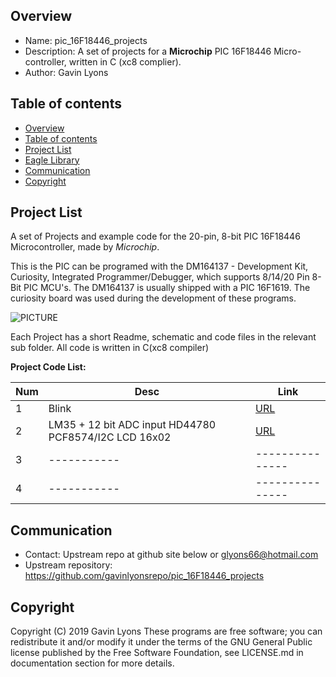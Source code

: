 

Overview
--------------------------------------------
* Name: pic_16F18446_projects
* Description: A set of projects for a **Microchip** 
 PIC 16F18446 Micro-controller, written in C (xc8 complier).
* Author: Gavin Lyons 

Table of contents
---------------------------

  * [Overview](#overview)
  * [Table of contents](#table-of-contents)
  * [Project List](#project-list)
  * [Eagle Library](#eagle-library)
  * [Communication](#communication)
  * [Copyright](#copyright)

Project List
-----------------------------------------
A set of Projects and example code for the 20-pin, 8-bit PIC 16F18446 Microcontroller,
made by *Microchip*. 

This is the PIC can be programed with the 
DM164137 - Development Kit, Curiosity, Integrated Programmer/Debugger,
which supports 8/14/20 Pin 8-Bit PIC MCU's. 
The DM164137 is usually shipped with a PIC 16F1619.
The curiosity board was used during the development of these programs.

![PICTURE](https://github.com/gavinlyonsrepo/pic_16F1619_projects/blob/master/images/pcb.jpg)

Each Project has a short Readme, schematic and code files
in the relevant sub folder. All code is written in C(xc8 compiler)


**Project Code List:**

| Num | Desc | Link |
| --- | --- | --- |
| 1  | Blink | [URL](projects/Blink)|
| 2 |  LM35 + 12 bit ADC input HD44780 PCF8574/I2C LCD 16x02 | [URL](projects/LM35) |
| 3 | ----------- | --------------- |
| 4 | ----------- | --------------- |


Communication
-----------
* Contact: Upstream repo at github site below or glyons66@hotmail.com
* Upstream repository: https://github.com/gavinlyonsrepo/pic_16F18446_projects

Copyright
---------
Copyright (C) 2019 Gavin Lyons 
These programs are free software; you can redistribute it and/or modify
it under the terms of the GNU General Public license published by
the Free Software Foundation, see LICENSE.md in documentation section 
for more details.

